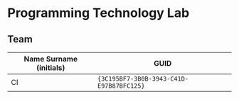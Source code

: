 # Programming Technology Lab

## Team

| Name Surname (initials) | GUID                                     |
| ----------------------- | ---------------------------------------- |
| CI                      | `{3C195BF7-3B0B-3943-C41D-E97B87BFC125}` |
